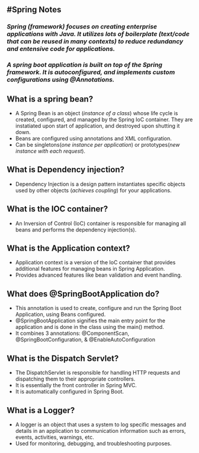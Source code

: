 #Spring Notes
-------------------------------------------------
### *Spring (framework) focuses on creating enterprise applications with Java.  It utilizes lots of boilerplate (text/code that can be reused in many contexts) to reduce redundancy and entensive code for applications.* 
### *A spring boot application is built on top of the Spring framework. It is autoconfigured, and implements custom configurations using @Annotations.*

## What is a spring bean?
- A Spring Bean is an object (*instance of a class*) whose life cycle is created, configured, and managed by the Spring IoC container. They are instatiated upon start of application, and destroyed upon shutting it down.
- Beans are configured using annotations and XML configuration.
- Can be singletons(*one instance per application*) or prototypes(*new instance with each request*).
## What is Dependency injection?
- Dependency Injection is a design pattern instantiates specific objects used by other objects (*achieves coupling*) for your applications.
## What is the IOC container?
- An Inversion of Control (IoC) container is responsible for managing all beans and performs the dependency injection(s).
## What is the Application context?
- Application context is a version of the IoC container that provides additional features for managing beans in Spring Application.
- Provides advanced features like bean validation and event handling.
## What does @SpringBootApplication do?
- This annotation is used to create, configure and run the Spring Boot Application, using Beans configured.
- @SpringBootApplication signifies the main entry point for the application and is done in the class using the main() method.
- It combines 3 annotations: @ComponentScan, @SpringBootConfiguration, & @EnableAutoConfiguration
## What is the Dispatch Servlet?
- The DispatchServlet is responsible for handling HTTP requests and dispatching them to their appropriate controllers.
- It is essentially the front controller in Spring MVC.
- It is automatically configured in Spring Boot.
## What is a Logger?
- A logger is an object that uses a system  to log specific messages and details in an application to communication information such as errors, events, activities, warnings, etc.
- Used for monitoring, debugging, and troubleshooting purposes.
